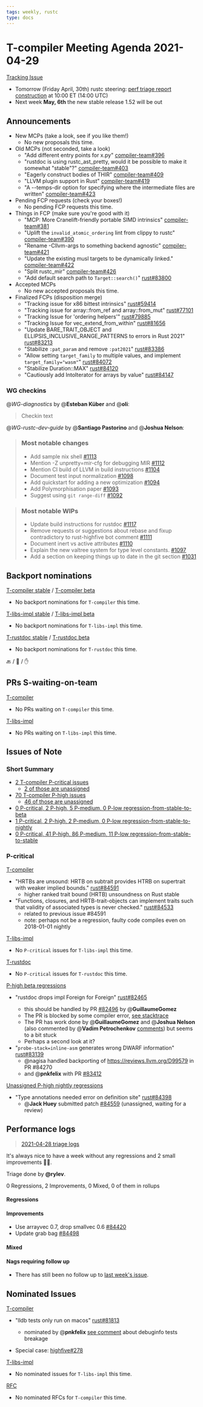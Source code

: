 ```yaml
---
tags: weekly, rustc
type: docs
---
```


# T-compiler Meeting Agenda 2021-04-29

[Tracking Issue](https://github.com/rust-lang/rust/issues/54818)

- Tomorrow (Friday April, 30th) rustc steering: [perf triage report construction](https://hackmd.io/@ryanlevick/Bk1Hidcbu) at 10:00 ET (14:00 UTC)
- Next week **May, 6th** the new stable release 1.52 will be out

## Announcements

- New MCPs (take a look, see if you like them!)
  - No new proposals this time.
- Old MCPs (not seconded, take a look)
  - "Add different entry points for x.py" [compiler-team#396](https://github.com/rust-lang/compiler-team/issues/396)
  - "rustdoc is using rustc_ast_pretty, would it be possible to make it somewhat "stable"?" [compiler-team#403](https://github.com/rust-lang/compiler-team/issues/403)
  - "Eagerly construct bodies of THIR" [compiler-team#409](https://github.com/rust-lang/compiler-team/issues/409)
  - "LLVM plugin support in Rust" [compiler-team#419](https://github.com/rust-lang/compiler-team/issues/419)
  - "A --temps-dir option for specifying where the intermediate files are written" [compiler-team#423](https://github.com/rust-lang/compiler-team/issues/423)
- Pending FCP requests (check your boxes!)
  - No pending FCP requests this time.
- Things in FCP (make sure you're good with it)
  - "MCP: More Cranelift-friendly portable SIMD intrinsics" [compiler-team#381](https://github.com/rust-lang/compiler-team/issues/381)
  - "Uplift the `invalid_atomic_ordering` lint from clippy to rustc" [compiler-team#390](https://github.com/rust-lang/compiler-team/issues/390)
  - "Rename -Cllvm-args to something backend agnostic" [compiler-team#421](https://github.com/rust-lang/compiler-team/issues/421)
  - "Update the existing musl targets to be dynamically linked." [compiler-team#422](https://github.com/rust-lang/compiler-team/issues/422)
  - "Split rustc_mir" [compiler-team#426](https://github.com/rust-lang/compiler-team/issues/426)
  - "Add default search path to `Target::search()`" [rust#83800](https://github.com/rust-lang/rust/pull/83800)
- Accepted MCPs
  - No new accepted proposals this time.
- Finalized FCPs (disposition merge)
  - "Tracking issue for x86 bittest intrinsics" [rust#59414](https://github.com/rust-lang/rust/issues/59414)
  - "Tracking issue for array::from_ref and array::from_mut" [rust#77101](https://github.com/rust-lang/rust/issues/77101)
  - "Tracking Issue for 'ordering helpers'" [rust#79885](https://github.com/rust-lang/rust/issues/79885)
  - "Tracking Issue for vec_extend_from_within" [rust#81656](https://github.com/rust-lang/rust/issues/81656)
  - "Update BARE_TRAIT_OBJECT and ELLIPSIS_INCLUSIVE_RANGE_PATTERNS to errors in Rust 2021" [rust#83213](https://github.com/rust-lang/rust/pull/83213)
  - "Stabilize `:pat_param` and remove `:pat2021`" [rust#83386](https://github.com/rust-lang/rust/pull/83386)
  - "Allow setting `target_family` to multiple values, and implement `target_family="wasm"`" [rust#84072](https://github.com/rust-lang/rust/pull/84072)
  - "Stabilize Duration::MAX" [rust#84120](https://github.com/rust-lang/rust/pull/84120)
  - "Cautiously add IntoIterator for arrays by value" [rust#84147](https://github.com/rust-lang/rust/pull/84147)

### WG checkins

@_WG-diagnostics_ by @**Esteban Küber** and @**oli**:

> Checkin text

@_WG-rustc-dev-guide_ by @**Santiago Pastorino** and @**Joshua Nelson**:

> ### Most notable changes
>
> - Add sample nix shell [#1113](https://github.com/rust-lang/rustc-dev-guide/pull/1113)
> - Mention -Z unpretty=mir-cfg for debugging MIR [#1112](https://github.com/rust-lang/rustc-dev-guide/pull/1112)
> - Mention CI build of LLVM in build instructions [#1104](https://github.com/rust-lang/rustc-dev-guide/pull/1104)
> - Document test input normalization [#1098](https://github.com/rust-lang/rustc-dev-guide/pull/1098)
> - Add quickstart for adding a new optimization [#1094](https://github.com/rust-lang/rustc-dev-guide/pull/1094)
> - Add Polymorphisation paper [#1093](https://github.com/rust-lang/rustc-dev-guide/pull/1093)
> - Suggest using `git range-diff` [#1092](https://github.com/rust-lang/rustc-dev-guide/pull/1092)

> ### Most notable WIPs
>
> - Update build instructions for rustdoc [#1117](https://github.com/rust-lang/rustc-dev-guide/pull/1117)
> - Remove requests or suggestions about rebase and fixup contradictory to rust-highfive bot comment [#1111](https://github.com/rust-lang/rustc-dev-guide/pull/1111)
> - Document inert vs active attributes [#1110](https://github.com/rust-lang/rustc-dev-guide/pull/1110)
> - Explain the new valtree system for type level constants. [#1097](https://github.com/rust-lang/rustc-dev-guide/pull/1097)
> - Add a section on keeping things up to date in the git section [#1031](https://github.com/rust-lang/rustc-dev-guide/pull/1031)

## Backport nominations

[T-compiler stable](https://github.com/rust-lang/rust/issues?q=is%3Aall+label%3Abeta-nominated+-label%3Abeta-accepted+label%3AT-compiler) / [T-compiler beta](https://github.com/rust-lang/rust/issues?q=is%3Aall+label%3Astable-nominated+-label%3Astable-accepted+label%3AT-compiler)

- No backport nominations for `T-compiler` this time.

[T-libs-impl stable](https://github.com/rust-lang/rust/issues?q=is%3Aall+label%3Abeta-nominated+-label%3Abeta-accepted+label%3AT-libs-impl) / [T-libs-impl beta](https://github.com/rust-lang/rust/issues?q=is%3Aall+label%3Astable-nominated+-label%3Astable-accepted+label%3AT-libs-impl)

- No backport nominations for `T-libs-impl` this time.

[T-rustdoc stable](https://github.com/rust-lang/rust/issues?q=is%3Aall+label%3Abeta-nominated+-label%3Abeta-accepted+label%3AT-rustdoc) / [T-rustdoc beta](https://github.com/rust-lang/rust/issues?q=is%3Aall+label%3Astable-nominated+-label%3Astable-accepted+label%3AT-rustdoc)

- No backport nominations for `T-rustdoc` this time.

:back: / :shrug: / :hand:

## PRs S-waiting-on-team

[T-compiler](https://github.com/rust-lang/rust/pulls?utf8=%E2%9C%93&q=is%3Aopen+label%3AS-waiting-on-team+label%3AT-compiler)

- No PRs waiting on `T-compiler` this time.

[T-libs-impl](https://github.com/rust-lang/rust/pulls?utf8=%E2%9C%93&q=is%3Aopen+label%3AS-waiting-on-team+label%3AT-libs-impl)

- No PRs waiting on `T-libs-impl` this time.

## Issues of Note

### Short Summary

- [2 T-compiler P-critical issues](https://github.com/rust-lang/rust/issues?q=is%3Aopen+label%3AT-compiler+label%3AP-critical)
  - [2 of those are unassigned](https://github.com/rust-lang/rust/issues?q=is%3Aopen+label%3AT-compiler+label%3AP-critical+no%3Aassignee)
- [70 T-compiler P-high issues](https://github.com/rust-lang/rust/issues?q=is%3Aopen+label%3AT-compiler+label%3AP-high)
  - [46 of those are unassigned](https://github.com/rust-lang/rust/issues?q=is%3Aopen+label%3AT-compiler+label%3AP-high+no%3Aassignee)
- [0 P-critical, 2 P-high, 5 P-medium, 0 P-low regression-from-stable-to-beta](https://github.com/rust-lang/rust/labels/regression-from-stable-to-beta)
- [1 P-critical, 2 P-high, 2 P-medium, 0 P-low regression-from-stable-to-nightly](https://github.com/rust-lang/rust/labels/regression-from-stable-to-nightly)
- [0 P-critical, 41 P-high, 86 P-medium, 11 P-low regression-from-stable-to-stable](https://github.com/rust-lang/rust/labels/regression-from-stable-to-stable)

### P-critical

[T-compiler](https://github.com/rust-lang/rust/issues?utf8=%E2%9C%93&q=is%3Aopen+label%3AP-critical+label%3AT-compiler)

- "HRTBs are unsound: HRTB on subtrait provides HTRB on supertrait with weaker implied bounds." [rust#84591](https://github.com/rust-lang/rust/issues/84591)
  - higher ranked trait bound (HRTB) unsoundness on Rust stable
- "Functions, closures, and HRTB-trait-objects can implement traits such that validity of associated types is never checked." [rust#84533](https://github.com/rust-lang/rust/issues/84533)
  - related to previous issue #84591
  - note: perhaps not be a regression, faulty code compiles even on 2018-01-01 nightly

[T-libs-impl](https://github.com/rust-lang/rust/issues?utf8=%E2%9C%93&q=is%3Aopen+label%3AP-critical+label%3AT-libs-impl)

- No `P-critical` issues for `T-libs-impl` this time.

[T-rustdoc](https://github.com/rust-lang/rust/issues?utf8=%E2%9C%93&q=is%3Aopen+label%3AP-critical+label%3AT-rustdoc)

- No `P-critical` issues for `T-rustdoc` this time.

[P-high beta regressions](https://github.com/rust-lang/rust/issues?q=is%3Aopen+label%3Aregression-from-stable-to-beta+label%3AP-high+-label%3AT-infra+-label%3AT-libs+-label%3AT-release+-label%3AT-rustdoc+-label%3AT-core)

- "rustdoc drops impl Foreign<Local> for Foreign" [rust#82465](https://github.com/rust-lang/rust/issues/82465)
  - this should be handled by PR [#82496](https://github.com/rust-lang/rust/pull/82496) by @**GuillaumeGomez**
  - The PR is blocked by some compiler error, [see stacktrace](https://github.com/rust-lang/rust/pull/82496#issuecomment-785396571)
  - The PR has work done by @**GuillaumeGomez** and @**Joshua Nelson** (also commented by @**Vadim Petrochenkov** [comments](https://github.com/rust-lang/rust/pull/82496#issuecomment-786951402)) but seems to a bit stuck
  - Perhaps a second look at it?
- "`probe-stack=inline-asm` generates wrong DWARF information" [rust#83139](https://github.com/rust-lang/rust/issues/83139)
  - @nagisa handled backporting of https://reviews.llvm.org/D99579 in PR #84270
  - and @**pnkfelix** with PR [#83412](https://github.com/rust-lang/rust/pull/83412)

[Unassigned P-high nightly regressions](https://github.com/rust-lang/rust/issues?q=is%3Aopen+label%3Aregression-from-stable-to-nightly+label%3AP-high+no%3Aassignee+-label%3AT-infra+-label%3AT-libs+-label%3AT-release+-label%3AT-rustdoc+-label%3AT-core)

- "Type annotations needed error on definition site" [rust#84398](https://github.com/rust-lang/rust/issues/84398)
  - @**Jack Huey** submitted patch [#84559](https://github.com/rust-lang/rust/pull/84559) (unassigned, waiting for a review)

## Performance logs

> [2021-04-28 triage logs](https://github.com/rust-lang/rustc-perf/blob/fa2f5c61fd8f0490eeb4e41dbcd21cb39a461b44/triage/2021-04-28.md)

It's always nice to have a week without any regressions and 2 small improvements 🎉🎉.

Triage done by **@rylev**.

0 Regressions, 2 Improvements, 0 Mixed, 0 of them in rollups

#### Regressions

#### Improvements

- Use arrayvec 0.7, drop smallvec 0.6 [#84420](https://github.com/rust-lang/rust/issues/84420)
- Update grab bag [#84498](https://github.com/rust-lang/rust/issues/84498)

#### Mixed

#### Nags requiring follow up

- There has still been no follow up to [last week's issue](https://github.com/rust-lang/rust/pull/84130#issuecomment-823898920).

## Nominated Issues

[T-compiler](https://github.com/rust-lang/rust/issues?q=is%3Aopen+label%3AI-nominated+label%3AT-compiler)

- "lldb tests only run on macos" [rust#81813](https://github.com/rust-lang/rust/issues/81813)

  - nominated by @**pnkfelix** [see comment](https://github.com/rust-lang/rust/issues/81813#issuecomment-828786338) about debuginfo tests breakage

- Special case: [highfive#278](https://github.com/rust-lang/highfive/pull/278)

[T-libs-impl](https://github.com/rust-lang/rust/issues?q=is%3Aopen+label%3AI-nominated+label%3AT-libs-impl)

- No nominated issues for `T-libs-impl` this time.

[RFC](https://github.com/rust-lang/rfcs/issues?q=is%3Aopen+label%3AI-nominated+label%3AT-compiler)

- No nominated RFCs for `T-compiler` this time.
